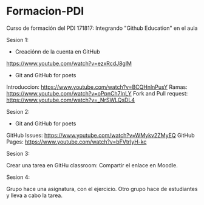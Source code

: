 # Formacion-PDI
Curso de formación del PDI 171817: Integrando "Github Education" en el aula 

Sesion 1: 

* Creaciónn de la cuenta en GitHub

https://www.youtube.com/watch?v=ezxRcdJ8glM

* Git and GitHub for poets

Introduccion: https://www.youtube.com/watch?v=BCQHnlnPusY
Ramas: https://www.youtube.com/watch?v=oPpnCh7InLY
Fork and Pull request: https://www.youtube.com/watch?v=_NrSWLQsDL4


Sesion 2:

* Git and GitHub for poets

GitHub Issues: https://www.youtube.com/watch?v=WMykv2ZMyEQ
GitHub Pages: https://www.youtube.com/watch?v=bFVtrlyH-kc

Sesion 3:

Crear una tarea en GitHu classroom: 
Compartir el enlace en Moodle.

Sesion 4:

Grupo hace una asignatura, con el ejercicio.
Otro grupo hace de estudiantes y lleva a cabo la tarea.
